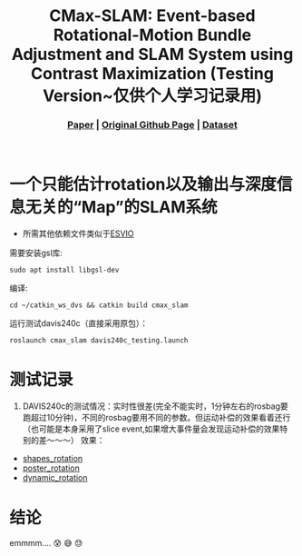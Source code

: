 [comment]: <> (# CMax-SLAM)

<!-- PROJECT LOGO -->

<p align="center">

  <h1 align="center"> CMax-SLAM: Event-based Rotational-Motion Bundle Adjustment and SLAM System using Contrast Maximization (Testing Version~仅供个人学习记录用)
  </h1>

[comment]: <> (  <h2 align="center">PAPER</h2>)
  <h3 align="center">
  <a href="https://arxiv.org/pdf/2403.08119.pdf">Paper</a> 
  | <a href="https://github.com/tub-rip/cmax_slam">Original Github Page</a>
  | <a href="https://github.com/tub-rip/ECRot">Dataset</a>
  </h3>
  <div align="center"></div>

<!-- <p align="center">
  <a href="">
    <img src="https://huajianup.github.io/thumbnails/Photo-SLAM_v2.gif" alt="teaser" width="100%">
  </a>
</p> -->
<br>

# 一个只能估计rotation以及输出与深度信息无关的“Map”的SLAM系统

* 所需其他依赖文件类似于[ESVIO](https://github.com/arclab-hku/ESVIO)

需要安装gsl库:

    sudo apt install libgsl-dev


编译:

    cd ~/catkin_ws_dvs && catkin build cmax_slam

运行测试davis240c（直接采用原包）：

    roslaunch cmax_slam davis240c_testing.launch

# 测试记录

1. DAVIS240c的测试情况：实时性很差(完全不能实时，1分钟左右的rosbag要跑超过10分钟)，不同的rosbag要用不同的参数。但运动补偿的效果看着还行（也可能是本身采用了slice event,如果增大事件量会发现运动补偿的效果特别的差～～～）
效果：
* [shapes_rotation]()
* [poster_rotation]()
* [dynamic_rotation]()


# 结论


 emmmm.... :cold_sweat: :sweat_smile: :sweat: